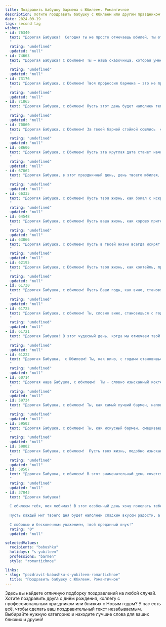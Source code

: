 ```yaml
---
title: Поздравить бабушку бармена с Юбилеем. Романтичное
description: Хотите поздравить бабушку с Юбилеем или другим праздником? Наш ИИ создаст незабываемое поздравление, а вы обязательно выделитесь среди других.  
date: 2024-09-19
tags: second tag
wishes:
- id: 76340
  text: "Дорогая Бабушка!  Сегодня ты не просто отмечаешь юбилей, ты отмечаешь целую жизнь, наполненную трудом, любовью и, конечно же, умением создавать атмосферу праздника. Твоя профессия бармена - это настоящее искусство,  способность сделать каждого гостя счастливым,  как будто попавшим в  волшебный мир, где  каждый коктейль  -  это  отдельная  история.  Желаю  тебе  оставаться  так  же  ярка  и  обаятельна,  словно  твои  коктейли,  и  никогда  не  терять  искру  в  глазах!
  "
  rating: "undefined"
  updated: "null"
- id: 74663
  text: "Дорогая Бабушка! С юбилеем! Ты — наша сказочница, которая умеет не только создавать волшебство за барной стойкой, но и наполнять жизнью каждый день. Желаю тебе самого яркого сияния в глазах, сладких моментов и постоянной любви, как в лучшие времена твоей юности!
  "
  rating: "undefined"
  updated: "null"
- id: 73176
  text: "Дорогая Бабушка, с Юбилеем! Твоя профессия бармена – это не просто работа, а волшебство, которое ты даришь людям. Пусть твоя жизнь будет полна таких же прекрасных моментов, как напитки, которые ты умеешь создавать, пусть в твоем сердце всегда царит любовь, а душа – молодость!
  "
  rating: "undefined"
  updated: "null"
- id: 71865
  text: "Дорогая Бабушка, с юбилеем! Пусть этот день будет наполнен теплом, любовью и праздничным настроением. Ты – настоящая королева за барной стойкой, твои руки творят чудеса, а улыбка озаряет всех вокруг. Спасибо за каждый миг, проведенный с тобой, пусть твоя жизнь будет такой же яркой и искрящей, как твои коктейли. С любовью, твои близкие.
  "
  rating: "undefined"
  updated: "null"
- id: 70060
  text: "Дорогая Бабушка, с Юбилеем! За твоей барной стойкой сошлись  самые светлые и яркие истории, а улыбка - словно вино, согревает души. Пусть эта  жизненная  сказка  продолжается,  и  в  каждом  году  будет  все  больше  сладких  моментов,  а  сердце  всегда  будет  полно  любви и  радости!
  "
  rating: "undefined"
  updated: "null"
- id: 68606
  text: "Дорогая Бабушка, с Юбилеем! Пусть эта круглая дата станет началом новой главы в твоей жизни, полной радости, любви и ярких моментов. Ты не просто бармен, ты чародейка, которая умеет смешивать не только напитки, но и эмоции. Желаю тебе такого же искрящегося счастья, как твой любимый коктейль, и чтобы каждый день был наполнен волшебством твоих рук.
  "
  rating: "undefined"
  updated: "null"
- id: 67062
  text: "Дорогая Бабушка, в этот праздничный день, день твоего юбилея, хочу поздравить тебя с этой знаменательной датой! Ты, как самый талантливый бармен, всегда умела смешивать жизнь из ярких, искрящихся моментов, превращая каждый день в праздничный коктейль. Пусть твой юбилей станет самым запоминающимся, а наша любовь к тебе - самым крепким напитком, который мы всегда будем бережно хранить в своих сердцах!
  "
  rating: "undefined"
  updated: "null"
- id: 66335
  text: "Дорогая Бабушка, с юбилеем! Пусть твоя жизнь, как бокал с искрящимся шампанским, будет наполнена счастьем, любовью и бесконечным очарованием. Пусть каждый день будет для тебя праздником, полным радости и нежности. Пусть годы, словно вино, делают тебя только мудрее и прекраснее. Сегодня мы тост поднимаем за тебя, за твое сердце, полное доброты и тепла, за твою неугасимую любовь.
  "
  rating: "undefined"
  updated: "null"
- id: 64548
  text: "Дорогая Бабушка, с юбилеем! Пусть ваша жизнь, как хорошо приготовленный коктейль, будет искриться радостью, щедро приправлена любовью и всегда останется бодрящей и незабываемой!
  "
  rating: "undefined"
  updated: "null"
- id: 63066
  text: "Дорогая Бабушка, с юбилеем! Пусть в твоей жизни всегда искрят  не только бокалы, но и глаза от счастья, а сердце поет, как чудесный коктейль, смешанный твоими умелыми руками. Ты - настоящая королева барной стойки, дарящая людям радость и хорошее настроение. Пусть каждый день будет наполнен любовью, теплом и благодарностью от тех, кого ты одариваешь своим обаянием и душевным теплом.
  "
  rating: "undefined"
  updated: "null"
- id: 62195
  text: "Дорогая Бабушка, с Юбилеем! Пусть твоя жизнь, как коктейль, приготовленный твоими умелыми руками, всегда будет искриться радостью, ароматом любви и сладостью счастливых мгновений. Желаю тебе крепкого здоровья, чтобы ты могла ещё долго радовать нас своим теплом и мудростью. С днем рождения!
  "
  rating: "undefined"
  updated: "null"
- id: 61730
  text: "Дорогая Бабушка, с юбилеем! Пусть Ваши годы, как вино, становятся только слаще и ароматнее, а душа — такой же светлой и доброй, как Ваш бар. Пусть Вас окружают только любовь, тепло и самые искренние улыбки.
  "
  rating: "undefined"
  updated: "null"
- id: 61725
  text: "Дорогая Бабушка, с юбилеем! Ты, словно вино, становишься с годами только лучше, благороднее и ароматнее. Пусть твоя жизнь всегда будет наполнена радостью, любовью, приятными встречами и, конечно же, вкуснейшими напитками,  которые ты с любовью готовишь.
  "
  rating: "undefined"
  updated: "null"
- id: 61721
  text: "Дорогая Бабушка! В этот чудесный день, когда мы отмечаем твой юбилей, я хочу сказать тебе, что ты — настоящий бармен жизни, умело смешивающий радости и горести, создавая неповторимый коктейль жизни. Пусть твоя душа всегда будет полна ярких красок, а каждый день будет наполнен свежими впечатлениями и любовью!
  "
  rating: "undefined"
  updated: "null"
- id: 61222
  text: "Дорогая Бабушка,  с Юбилеем! Ты, как вино, с годами становишься только  крепче и ароматнее, очаровывая всех своим неповторимым вкусом и душевным теплом. Каждый день ты творишь чудеса, смешивая ингредиенты  жизни в волшебные коктейли радости и любви. Желаю тебе оставаться всегда такой же яркой,  искрящейся и неповторимой!  🥂
  "
  rating: "undefined"
  updated: "null"
- id: 60714
  text: "Дорогая наша Бабушка, с юбилеем!  Ты - словно изысканный коктейль,  сотканный из любви, доброты и мудрости. Твои годы – это  прекрасная история,  наполненная яркими красками и  нежным ароматом  твоей души. Мы хотим, чтобы этот юбилей стал  неповторимым  праздником,  оставившим светлые воспоминания в твоем  сердце. Счастья тебе, здоровья и  бесконечной радости!
  "
  rating: "undefined"
  updated: "null"
- id: 59734
  text: "Дорогая Бабушка, с юбилеем! Ты, как самый лучший бармен, наполняешь наши жизни яркими красками,  радостью и любовью. Пусть каждый день будет таким же искрящимся, как твой алкогольный шедевр, а твоя душа всегда останется такой же молодой и прекрасной, как твоя улыбка! 🎉
  "
  rating: "undefined"
  updated: "null"
- id: 59502
  text: "Дорогая Бабушка, с юбилеем! Ты, как искусный бармен, смешиваешь в жизни разные ингредиенты – радость, любовь, мудрость – и создаешь неповторимый, яркий коктейль. Пусть твой  жизненный напиток всегда искрится  и согревает сердца близких!
  "
  rating: "undefined"
  updated: "null"
- id: 59002
  text: "Дорогая Бабушка, с юбилеем!  Пусть твоя жизнь, подобно изысканному коктейлю, всегда будет наполнена яркими красками, искрящимися эмоциями и сладкой ноткой счастья. Пусть каждый день будет прекрасной, как бокал шампанского, искрящийся радостью и любовью.  С юбилеем, любимая!
  "
  rating: "undefined"
  updated: "null"
- id: 58507
  text: "Дорогая Бабушка, с юбилеем! В этот знаменательный день хочется поднять бокал за тебя, за твою добрую душу и неугасимую любовь. Пусть твоя жизнь, как и твой праздничный коктейль, будет искриться радостью и вдохновением! 🥂
  "
  rating: "undefined"
  updated: "null"
- id: 37843
  text: "Дорогая бабушка!
  
  С юбилеем тебя, моя любимая! В этот особенный день хочу пожелать тебе море улыбок, ярких эмоций и здоровья на многие года вперёд. Ты, как настоящий бармен, умеешь смешивать вдохновение с нежностью, радость с заботой, и твоя жизнь — это удивительный коктейль из счастья и любви.
  
  Пусть каждый миг твоего дня будет наполнен сладким вкусом радости, а каждое мгновение — искренними объятиями родных и близких. Желаю тебе всегда оставаться такой же яркой, как солнечный день, и стойкой, как самый крепкий напиток.
  
  С любовью и бесконечным уважением, твой преданный внук!"
  rating: "0"
  updated: "null"

selectedValues:
  recipients: "babushku"
  holidays: "s-yubileem"
  professions: "barmen"
  style: "romantichnoe"

links:
- slug: "pozdravit-babushku-s-yubileem-romantichnoe"
  title: "Поздравить бабушку с Юбилеем. Романтичное"
---
```


Здесь вы найдете отличную подборку поздравлений на любой случай. 
Хотите поздравить друга с днём рождения, коллегу с профессиональным праздником или близких с Новым годом? У нас есть всё, чтобы сделать ваш поздравительный текст незабываемым. Выбирайте нужную категорию и находите лучшие слова для ваших близких и друзей!
